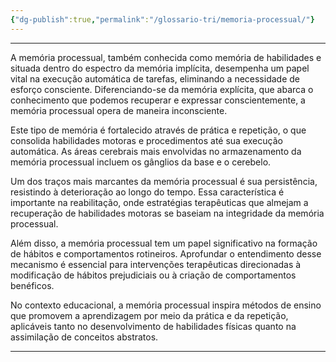 ```yaml
---
{"dg-publish":true,"permalink":"/glossario-tri/memoria-processual/"}
---
```


---

A memória processual, também conhecida como memória de habilidades e situada dentro do espectro da memória implícita, desempenha um papel vital na execução automática de tarefas, eliminando a necessidade de esforço consciente. Diferenciando-se da memória explícita, que abarca o conhecimento que podemos recuperar e expressar conscientemente, a memória processual opera de maneira inconsciente.

Este tipo de memória é fortalecido através de prática e repetição, o que consolida habilidades motoras e procedimentos até sua execução automática. As áreas cerebrais mais envolvidas no armazenamento da memória processual incluem os gânglios da base e o cerebelo.

Um dos traços mais marcantes da memória processual é sua persistência, resistindo à deterioração ao longo do tempo. Essa característica é importante na reabilitação, onde estratégias terapêuticas que almejam a recuperação de habilidades motoras se baseiam na integridade da memória processual.

Além disso, a memória processual tem um papel significativo na formação de hábitos e comportamentos rotineiros. Aprofundar o entendimento desse mecanismo é essencial para intervenções terapêuticas direcionadas à modificação de hábitos prejudiciais ou à criação de comportamentos benéficos.

No contexto educacional, a memória processual inspira métodos de ensino que promovem a aprendizagem por meio da prática e da repetição, aplicáveis tanto no desenvolvimento de habilidades físicas quanto na assimilação de conceitos abstratos.


----



